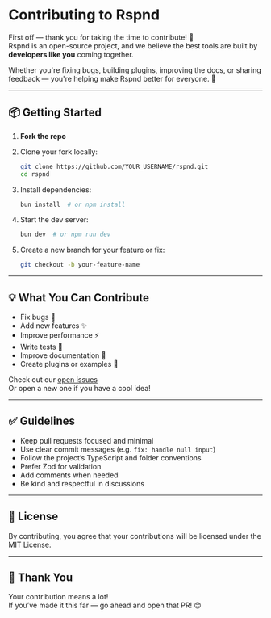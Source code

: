 # Contributing to Rspnd

First off — thank you for taking the time to contribute! 🎉  
Rspnd is an open-source project, and we believe the best tools are built by **developers like you** coming together.

Whether you're fixing bugs, building plugins, improving the docs, or sharing feedback — you're helping make Rspnd better for everyone. 🚀

---

## 📦 Getting Started

1. **Fork the repo**
2. Clone your fork locally:

   ```bash
   git clone https://github.com/YOUR_USERNAME/rspnd.git
   cd rspnd
   ```

3. Install dependencies:

   ```bash
   bun install  # or npm install
   ```

4. Start the dev server:

   ```bash
   bun dev  # or npm run dev
   ```

5. Create a new branch for your feature or fix:
   ```bash
   git checkout -b your-feature-name
   ```

---

## 💡 What You Can Contribute

- Fix bugs 🐛
- Add new features ✨
- Improve performance ⚡
- Write tests 🧪
- Improve documentation 📖
- Create plugins or examples 🔌

Check out our [open issues](https://github.com/octabyte-io/rspnd/issues)  
Or open a new one if you have a cool idea!

---

## ✅ Guidelines

- Keep pull requests focused and minimal
- Use clear commit messages (e.g. `fix: handle null input`)
- Follow the project’s TypeScript and folder conventions
- Prefer Zod for validation
- Add comments when needed
- Be kind and respectful in discussions

---

## 📄 License

By contributing, you agree that your contributions will be licensed under the MIT License.

---

## 🙌 Thank You

Your contribution means a lot!  
If you’ve made it this far — go ahead and open that PR! 😊
